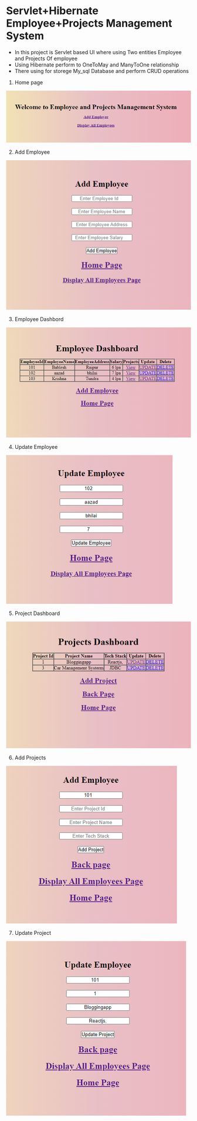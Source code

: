 # Servlet+Hibernate Employee+Projects Management System
- In this project is Servlet based UI where using Two entities Employee and Projects Of employee 
- Using Hibernate perform to OneToMay and ManyToOne relationship 
- There using for storege My_sql Database and perform CRUD operations

1. Home page
<img src="/imgPro/home.PNG" alt="noPic" />

2. Add Employee
<img src="/imgPro/addEmployee.PNG" alt="noPic" />

3. Employee Dashbord
<img src="/imgPro/employeeDashboard.PNG" alt="noPic" />

4. Update Employee
<img src="/imgPro/updateEmployee.PNG" alt="noPic" />

5. Project Dashboard
<img src="/imgPro/projectDashbord.PNG" alt="noPic" />

6. Add Projects 
<img src="/imgPro/addProject.PNG" alt="noPic" />

7. Update Project
<img src="/imgPro/updateProject.PNG" alt="noPic" />

